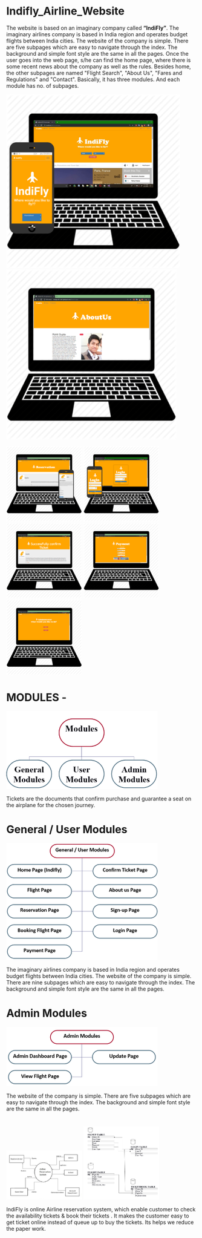 # Indifly_Airline_Website

The website is based on an imaginary company called <B>“IndiFly”</B>. The imaginary airlines company is based in India region and operates budget flights between India cities. The website of the company is simple. There are five subpages which are easy to navigate through the index. The background and simple font style are the same in all the pages. Once the user goes into the web page, s/he can find the home page, where there is some recent news about the company as well as the rules. Besides home, the other subpages are named "Flight Search", "About Us", "Fares and Regulations" and "Contact".
Basically, it has three modules. And each module has no. of subpages.

<img src="/img/screenshot1.png" width="460"><img src="/img/screenshot13.PNG" width="450">

<img src="/img/screenshot9.PNG" width="200"> <img src="/img/screenshot18.PNG" width="200"> 
<img src="/img/screenshot12.PNG" width="200"> <img src="/img/screenshot11.PNG" width="200">
<img src="/img/screenshot14.PNG" width="200">

<h1> MODULES - </h1>

<img src="/img/screenshot2.PNG" width="400"> 

Tickets are the documents that confirm purchase and guarantee a seat on the airplane for the chosen journey. 

<h1> General / User Modules </h1>

<img src="/img/screenshot3.PNG" width="400"> 

The imaginary airlines company is based in India region and operates budget flights between India cities. The website of the company is simple. There are nine subpages which are easy to navigate through the index. The background and simple font style are the same in all the pages. 

<h1>Admin Modules </h1>

<img src="/img/screenshot4.PNG" width="400"> 

The website of the company is simple. There are five subpages which are easy to navigate through the index. The background and simple font style are the same in all the pages.

<h1></h1>


<h1></h1>
<h1></h1>
<h1></h1>
<img src="/img/screenshot5.PNG" width="200">
<img src="/img/screenshot6.PNG" width="200">

IndiFly is online Airline reservation system, which enable customer to check the availability tickets & book their tickets . It makes the customer easy to get ticket online instead of queue up to buy the tickets. Its helps we reduce  the paper work.
